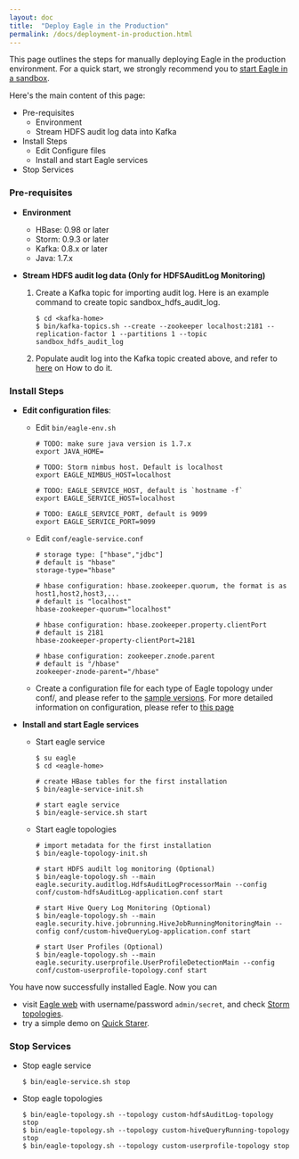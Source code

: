 ```yaml
---
layout: doc
title:  "Deploy Eagle in the Production"
permalink: /docs/deployment-in-production.html
---
```



This page outlines the steps for manually deploying Eagle in the production environment. For a quick start, we strongly recommend you to [start Eagle in a sandbox](/docs/deployment-in-sandbox.html).


Here's the main content of this page:

* Pre-requisites
   * Environment
   * Stream HDFS audit log data into Kafka
* Install Steps
   * Edit Configure files
   * Install and start Eagle services
* Stop Services


### **Pre-requisites**

* **Environment**

    * HBase: 0.98 or later
    * Storm: 0.9.3 or later
    * Kafka: 0.8.x or later
    * Java: 1.7.x

* **Stream HDFS audit log data (Only for HDFSAuditLog Monitoring)**

    1. Create a Kafka topic for importing audit log. Here is an example command to create topic sandbox_hdfs_audit_log.

           $ cd <kafka-home>
           $ bin/kafka-topics.sh --create --zookeeper localhost:2181 --replication-factor 1 --partitions 1 --topic sandbox_hdfs_audit_log

    2. Populate audit log into the Kafka topic created above, and refer to [here](/docs/import-hdfs-auditLog.html) on How to do it.


### **Install Steps**

* **Edit configuration files**:

    * Edit `bin/eagle-env.sh`

          # TODO: make sure java version is 1.7.x
          export JAVA_HOME=

          # TODO: Storm nimbus host. Default is localhost
          export EAGLE_NIMBUS_HOST=localhost

          # TODO: EAGLE_SERVICE_HOST, default is `hostname -f`
          export EAGLE_SERVICE_HOST=localhost

          # TODO: EAGLE_SERVICE_PORT, default is 9099
          export EAGLE_SERVICE_PORT=9099

    * Edit `conf/eagle-service.conf`

          # storage type: ["hbase","jdbc"]
          # default is "hbase"
          storage-type="hbase"

          # hbase configuration: hbase.zookeeper.quorum, the format is as host1,host2,host3,...
          # default is "localhost"
          hbase-zookeeper-quorum="localhost"

          # hbase configuration: hbase.zookeeper.property.clientPort
          # default is 2181
          hbase-zookeeper-property-clientPort=2181

          # hbase configuration: zookeeper.znode.parent
          # default is "/hbase"
          zookeeper-znode-parent="/hbase"

    * Create a configuration file for each type of Eagle topology under conf/, and please refer to the [sample versions](https://github.com/eBay/Eagle/tree/master/eagle-assembly/src/main/conf).
      For more detailed information on configuration, please refer to [this page](/docs/configuration.html)


* **Install and start Eagle services**

    * Start eagle service

          $ su eagle
          $ cd <eagle-home>

          # create HBase tables for the first installation
          $ bin/eagle-service-init.sh

          # start eagle service
          $ bin/eagle-service.sh start

    * Start eagle topologies

          # import metadata for the first installation
          $ bin/eagle-topology-init.sh

          # start HDFS audilt log monitoring (Optional)
          $ bin/eagle-topology.sh --main eagle.security.auditlog.HdfsAuditLogProcessorMain --config conf/custom-hdfsAuditLog-application.conf start

          # start Hive Query Log Monitoring (Optional)
          $ bin/eagle-topology.sh --main eagle.security.hive.jobrunning.HiveJobRunningMonitoringMain --config conf/custom-hiveQueryLog-application.conf start

          # start User Profiles (Optional)
          $ bin/eagle-topology.sh --main eagle.security.userprofile.UserProfileDetectionMain --config conf/custom-userprofile-topology.conf start


You have now successfully installed Eagle. Now you can

* visit [Eagle web](http://localhost:9099/eagle-service) with username/password `admin/secret`, and check
[Storm topologies](http://localhost:8744).
* try a simple demo on [Quick Starer](/docs/quick-start.html).

### **Stop Services**

* Stop eagle service

      $ bin/eagle-service.sh stop

* Stop eagle topologies

      $ bin/eagle-topology.sh --topology custom-hdfsAuditLog-topology stop
      $ bin/eagle-topology.sh --topology custom-hiveQueryRunning-topology stop
      $ bin/eagle-topology.sh --topology custom-userprofile-topology stop
